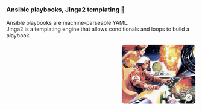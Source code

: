 ### Ansible playbooks, Jinga2 templating 👋

Ansible playbooks are machine-parseable YAML.  
Jinga2 is a templating engine that allows conditionals and loops to build a playbook.

<img src="https://github.com/sdncoder/sdncoder/blob/main/missle.png" width="200" style="float:right"/>

<!--
**sdncoder/sdncoder** is a ✨ _special_ ✨ repository because its `README.md` (this file) appears on your GitHub profile.

are some ideas to get you started:

- 🔭 I’m currently working on ...
- 🌱 I’m currently learning ...
- 👯 I’m looking to collaborate on ...
- 🤔 I’m looking for help with ...
- 💬 Ask me about ...
- 📫 How to reach me: ...
- 😄 Pronouns: ...
- ⚡ Fun fact: ...
-->
